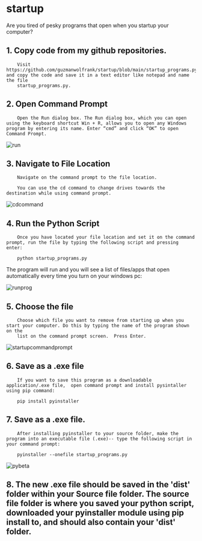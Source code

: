# startup

Are you tired of pesky programs that open when you startup your computer? 


## 1. Copy code from my github repositories. 
        Visit https://github.com/guzmanwolfrank/startup/blob/main/startup_programs.py and copy the code and save it in a text editor like notepad and name the file 
        startup_programs.py. 

## 2. Open Command Prompt 
        Open the Run dialog box. The Run dialog box, which you can open using the keyboard shortcut Win + R, allows you to open any Windows program by entering its name. Enter “cmd” and click “OK” to open Command Prompt.
![run](https://user-images.githubusercontent.com/29739578/229162515-c7f56abb-6a73-4013-8455-e1b8f7abe44e.jpg)

## 3. Navigate to File Location 
        Navigate on the command prompt to the file location.  
        
        You can use the cd command to change drives towards the destination while using command prompt. 
        
![cdcommand](https://user-images.githubusercontent.com/29739578/229164247-830bd7c1-3c17-479c-8cd1-989834ddff3a.jpg)

## 4. Run the Python Script
        Once you have located your file location and set it on the command prompt, run the file by typing the following script and pressing enter:
        
        python startup_programs.py 


The program will run and you will see a list of files/apps that open automatically every time you turn on your windows pc:

![runprog](https://user-images.githubusercontent.com/29739578/229165589-23c9371a-aee6-4fad-927d-aab1a3be45a9.jpg)


## 5. Choose the file

        Choose which file you want to remove from starting up when you start your computer. Do this by typing the name of the program shown on the 
        list on the command prompt screen.  Press Enter. 

![startupcommandprompt](https://user-images.githubusercontent.com/29739578/229161551-1aaea283-cefe-46b9-9432-997aa80d3ca9.jpg)


## 6. Save as a .exe file 

        If you want to save this program as a downloadable application/.exe file,  open command prompt and install pysintaller using pip command:
  
        pip install pyinstaller 
    
    
## 7. Save as a .exe file.

        After installing pyinstaller to your source folder, make the program into an executable file (.exe)-- type the following script in your command prompt:
  
        pyinstaller --onefile startup_programs.py

![pybeta](https://user-images.githubusercontent.com/29739578/229137759-ecb49d6c-c628-469b-b24a-da65083318e7.jpg)



## 8.  The new .exe file should be saved in the 'dist' folder within your Source file folder.  The source file folder is where you saved your python script, downloaded your pyinstaller module using pip install to, and should also contain your 'dist' folder.  
